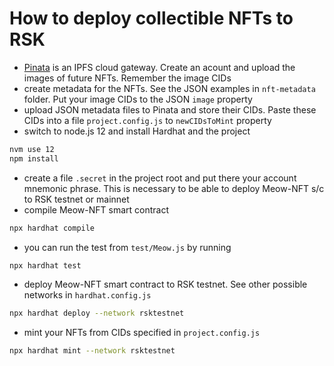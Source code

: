 # How to deploy collectible NFTs to RSK

- [Pinata](https://app.pinata.cloud/) is an IPFS cloud gateway. Create an acount and upload the images of future NFTs. Remember the image CIDs
- create metadata for the NFTs. See the JSON examples in `nft-metadata` folder. Put your image CIDs to the JSON `image` property
- upload JSON metadata files to Pinata and store their CIDs. Paste these CIDs into a file `project.config.js` to `newCIDsToMint` property
- switch to node.js 12 and install Hardhat and the project
```bash
nvm use 12
npm install
```
- create a file `.secret` in the project root and put there your account mnemonic phrase. This is necessary to be able to deploy Meow-NFT s/c to RSK testnet or mainnet
- compile Meow-NFT smart contract
```bash
npx hardhat compile
```
- you can run the test from `test/Meow.js` by running 
```bash
npx hardhat test
```
- deploy Meow-NFT smart contract to RSK testnet. See other possible networks in `hardhat.config.js`
```bash
npx hardhat deploy --network rsktestnet
```
- mint your NFTs from CIDs specified in `project.config.js`
```bash
npx hardhat mint --network rsktestnet
```